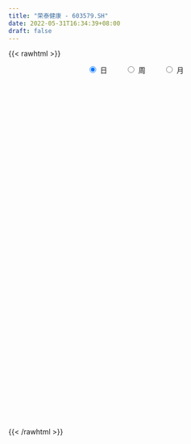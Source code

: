 ```yaml
---
title: "荣泰健康 - 603579.SH"
date: 2022-05-31T16:34:39+08:00
draft: false
---
```

{{< rawhtml >}}
    <div style="text-align: center">
        <label style="padding: 1rem;"><input style="margin-right: .5rem" type="radio" name="period" value="D" checked onclick="period_change(this)">日</label>
        <label style="padding: 1rem;"><input style="margin-right: .5rem" type="radio" name="period" value="W" onclick="period_change(this)">周</label>
        <label style="padding: 1rem;"><input style="margin-right: .5rem" type="radio" name="period" value="M" onclick="period_change(this)">月</label>
    </div>
    <div id="chart" style="height: 700px;"></div> 
    <script type="text/javascript">
        const D_v = [8540.0,9419.94,8963.09,9307.93,8146.95,11031.77,5349.28,7489.44,8134.95,9391.0,6813.13,6553.0,5507.0,7528.0,10161.29,8151.06,5888.0,6631.0,7181.0,5958.09,6656.66,6936.0,20830.27,24527.07,20658.95,16962.8,9664.0,15911.37,11984.97,14421.85,13125.0,11265.28,14779.7,12345.9,12787.0,10760.3,8495.0,12799.1,12061.0,17847.44,15361.0,9130.0,8898.0,7990.01,7305.0,10276.0,13766.1,10418.7,12968.08,9892.0,7517.71,17441.1,12282.0,9499.0,13847.0,7078.0,8435.0,11055.0,8332.0,22013.04,21466.18,14283.42,13563.25,10233.8,19021.88,13680.0,17998.13,7192.6,8689.0,8754.2,21877.05,26152.0,12876.0,18453.13,16309.93,20900.0,18455.52,15239.3,10821.62,10740.87,10794.0,8459.67,10346.0,9005.0,10686.0,8055.0,9530.19,9246.24,8789.0,11895.85,15983.69,15488.01,7771.45,10357.89,9011.33,8928.0,15111.18,7826.0,9878.0,6300.46,5138.97,6332.0,6960.33,9824.72,11592.0,9709.0,20842.0,23831.44,14810.88,6374.99,7245.79,4040.47,6488.08,4814.0,3226.0,3973.0,4328.0,5167.54,7966.0,10942.05,8198.0,6231.72,10518.38,5515.0,5964.0,5996.0,7677.0,7507.0,5185.0,6922.82,8696.74,5351.94,5676.0,4506.74,8020.0,4263.0,4650.0,6353.0,3767.0,4676.0,5295.0,3534.0,3343.94,4352.0,9939.18,5077.0,6452.94,5266.0,4388.0,23521.72,22264.0,11790.0,19305.0,21324.0,17803.0,14722.0,9406.0,22271.1,13425.0,12931.05,10466.0,9089.0,17969.25,9733.0,11736.88,7565.68,5007.56,5260.45,10549.61,8491.85,5058.25,6197.0,5272.47,3738.0,4354.97,3332.0,4445.47,5351.47,4173.0,3068.0,3257.24,4073.0,3329.44,5090.3,8849.59,8458.74,8240.44,7308.0,7954.0,4769.73,6485.47,9478.0,5370.0,6524.0,7488.1,9472.0,3882.0,4521.0,5644.0,11041.0,6062.0,5639.0,4456.0,5416.0,3191.0,2543.0,2403.0,4022.0,4045.0,2180.0,2541.0,2800.0,2644.0,4263.0,4940.0,5361.0,7016.0,3175.0,4322.0,5084.0,5360.0,4387.0,2544.0,5159.0,5088.0,5876.96,11572.88,8385.0,6880.0,5910.0,7857.0,6366.44,7000.26,5756.0,9442.0,8340.44,6494.0,5683.0,6245.0,5234.96,6577.0,5384.0,6520.0,6034.0,6247.0,5324.0,8620.0,5030.0,5588.0,9167.0]
const D_histogram = [0.0,-0.0182709972,-0.0362858582,0.000442677,0.0349039414,0.0899960606,0.0931888528,0.060319792,0.0328922332,-0.008026483,-0.0193340569,-0.0549113234,-0.0520497911,-0.0730093318,-0.1133013312,-0.0745123252,-0.0699176402,-0.1133019827,-0.1243715464,-0.1496078662,-0.1089757295,-0.0931981522,0.0897217843,0.2787756659,0.4346694791,0.5229830165,0.5337608953,0.5701024021,0.6569146567,0.6486975305,0.5830609551,0.4809941386,0.3156754163,0.1811997279,0.0248290547,-0.1409534119,-0.2525690252,-0.3403997659,-0.3747573516,-0.4693084429,-0.5476982362,-0.579330148,-0.5665511619,-0.5546710216,-0.5261202369,-0.4995435162,-0.5523162854,-0.6227187293,-0.6231181773,-0.5699036553,-0.4909573694,-0.4365548378,-0.3260024161,-0.2293428345,-0.2180493122,-0.2093024977,-0.1255521934,-0.0729238153,-0.0206967103,-0.0352294385,-0.0773621028,-0.0622949244,-0.0962631727,-0.1117407302,-0.1388133544,-0.1363182513,-0.071076582,-0.0061407272,0.0711678161,0.099685989,0.0684595334,0.0108398608,-0.0048053891,0.0264726941,0.0631252456,0.1629842811,0.2247397064,0.3003444598,0.3429675868,0.3382898665,0.3238607267,0.3129104909,0.2586910665,0.184071252,0.115473266,0.0967403129,0.0698181898,0.077944201,0.0595708264,0.0573243706,0.1092072524,0.067604218,0.0613302744,0.1035542691,0.1577719433,0.1735474145,0.2425012581,0.255103222,0.2305046951,0.2088808154,0.1923315714,0.1379107053,0.0859036813,0.1017577727,0.0697381431,0.0060408839,-0.1392799696,-0.1242471568,-0.1547169064,-0.1632554503,-0.188498898,-0.1554511783,-0.082778559,-0.0444121377,-0.0313727135,-0.0073782083,0.0171363011,0.0412907675,0.0951298941,0.1607065746,0.203032787,0.2178936673,0.2480875158,0.239156624,0.1928626561,0.1436445916,0.1280316424,0.1225211956,0.1144179448,0.0563521542,0.0726327172,0.0764190615,0.0426454853,0.0061486468,-0.0831245303,-0.1246645688,-0.133186491,-0.1119667091,-0.0870024705,-0.0767560653,-0.0346152225,-0.0282205991,-0.0068494882,0.0062113048,0.0171935862,0.0147710202,0.0448831893,0.0298890087,-0.0069154718,0.1072899306,0.2090821217,0.213041981,0.2832627862,0.3300611841,0.292602975,0.2578760909,0.2305610739,0.2630430888,0.2534830624,0.196435483,0.1319499134,0.0460985794,-0.002800283,-0.0610680257,-0.1443505055,-0.1613975557,-0.2154401091,-0.2555233341,-0.3326749285,-0.414855902,-0.4368615157,-0.4515481219,-0.4292157716,-0.3723859063,-0.2967022162,-0.2322760094,-0.1681810498,-0.1410937163,-0.1000098293,-0.0705860388,-0.0358122488,-0.0147426982,0.0113444643,0.0653484223,0.043887262,0.0712393481,0.0229294524,-0.0096969035,-0.0703276433,-0.1081580889,-0.1371262228,-0.1542412991,-0.1741655403,-0.2167452739,-0.2950496372,-0.3654411187,-0.3701904631,-0.3250457606,-0.3344934672,-0.4081716507,-0.3737258715,-0.2705494649,-0.1916273839,-0.0965081977,-0.0234449182,0.0511627832,0.090801997,0.1151732041,0.1348164048,0.1246321141,0.1438655932,0.1470162258,0.1568169698,0.178849159,0.1597601127,0.1097900366,0.0511299059,0.0582664431,0.0174295944,0.019462573,0.0073712929,0.0457564959,0.0887739877,0.1130922274,0.0718270913,0.0814379501,0.0373699732,-0.0355652089,-0.0671679854,-0.1272141958,-0.0963513857,-0.0705336187,-0.0643868758,-0.0101182409,0.0108636931,0.0366609183,0.0857383898,0.1211122657,0.1323648877,0.1212254412,0.1320966227,0.1399382631,0.1617436191,0.200362092,0.1596073914,0.1570296207,0.1851775819,0.1981392082,0.1998130882,0.2513047629]
const D_fast = [0.0,-0.0228387464,-0.049925072,-0.0130858676,0.0301013822,0.1076925166,0.134182522,0.1163934091,0.0971889086,0.0542635717,0.0381224835,-0.0111826138,-0.0213335293,-0.0605454029,-0.1291627352,-0.1090018105,-0.1218865354,-0.1935963737,-0.2357588239,-0.2983971103,-0.285008906,-0.2925308667,-0.0871804842,0.1715673139,0.4361284969,0.6551877884,0.799405891,0.9782729983,1.2293139172,1.3832711736,1.4633998369,1.4815815551,1.3951816869,1.3060059305,1.155842521,0.9548217013,0.7800638318,0.6071331496,0.4790862259,0.2672080239,0.0518936716,-0.1245707772,-0.2534295816,-0.3802171967,-0.4831964712,-0.5815056296,-0.7723574702,-0.9984395963,-1.1546185886,-1.2438799805,-1.287673037,-1.3424092147,-1.3133573971,-1.2740335241,-1.3172523299,-1.3608311398,-1.3084688838,-1.2740714595,-1.2270185321,-1.25035862,-1.3118318099,-1.3123383627,-1.3703724041,-1.4137851442,-1.475561107,-1.5071455667,-1.4596730429,-1.39627237,-1.3011718727,-1.2477322025,-1.2618437748,-1.3167534821,-1.3336000793,-1.2957038226,-1.2432699597,-1.1026648538,-0.984724502,-0.8340336336,-0.7056686099,-0.6257738636,-0.5592378218,-0.4919604349,-0.4815070926,-0.510109094,-0.5498387636,-0.5443866385,-0.5538542141,-0.5262421526,-0.5297228207,-0.5176381838,-0.4384534889,-0.4631554689,-0.4540968438,-0.3859842818,-0.2923236218,-0.233161297,-0.1035821389,-0.0272043695,0.0058232774,0.0364196015,0.0679532503,0.0480100607,0.017478957,0.0587724916,0.0441873977,-0.0179996405,-0.1981404865,-0.2141694628,-0.283318439,-0.3326708456,-0.4050390177,-0.4108540925,-0.358876113,-0.3316127261,-0.3264164803,-0.3042665272,-0.2754679425,-0.2409907843,-0.1633691841,-0.0576158599,0.0354685491,0.1048028463,0.1970185737,0.247876838,0.249798534,0.2364916174,0.2528865789,0.278006431,0.2985076663,0.2545299143,0.2889686566,0.3118597663,0.2887475615,0.2537878846,0.143733575,0.0710273943,0.0292088493,0.022436954,0.0256505749,0.0167079638,0.050195001,0.0495344746,0.0691932134,0.0838068326,0.0990875105,0.1003576997,0.1416906661,0.1341687376,0.0956353892,0.2366632742,0.3907259958,0.4479463504,0.5889828521,0.718296546,0.7539890806,0.7837312193,0.8140564708,0.9122992579,0.966109997,0.9581712884,0.9266731971,0.852346508,0.8027475748,0.7292128257,0.6098427195,0.5524462805,0.4445436997,0.3405796412,0.1802593146,-0.0056356343,-0.1368566269,-0.2644302636,-0.3494018563,-0.3856684675,-0.3841603315,-0.377803127,-0.3557534298,-0.3639395254,-0.3478580957,-0.336080815,-0.3102600871,-0.2928762111,-0.2639529325,-0.1936118689,-0.2041012137,-0.1589392906,-0.2015168233,-0.236567405,-0.3147800556,-0.3796500234,-0.442899713,-0.4985751141,-0.5620407404,-0.6588067925,-0.810873565,-0.9726253262,-1.0699222864,-1.106039024,-1.1991100974,-1.3748311937,-1.4338168822,-1.3982778419,-1.3672626069,-1.2962704701,-1.2290684202,-1.141670023,-1.0793303099,-1.0261658017,-0.9728184999,-0.951844762,-0.8966448846,-0.8567401956,-0.8077352092,-0.7409907302,-0.7201397484,-0.7426623153,-0.7885399696,-0.7668368215,-0.8033162717,-0.7964176498,-0.8066661067,-0.7568417797,-0.691630791,-0.6390394945,-0.6623478577,-0.6323775114,-0.667102995,-0.7489294793,-0.7973242521,-0.8891740115,-0.8823990479,-0.8742146855,-0.8841646616,-0.8324255869,-0.8087277297,-0.7737652748,-0.7032532059,-0.6376012635,-0.5932574196,-0.5740905058,-0.5301951687,-0.4873689625,-0.4251277017,-0.3364187058,-0.3372715586,-0.300591924,-0.2261495674,-0.163653139,-0.112025987,0.0022918784]
const D_slow = [0.0,-0.0045677493,-0.0136392138,-0.0135285446,-0.0048025592,0.0176964559,0.0409936691,0.0560736171,0.0642966754,0.0622900547,0.0574565405,0.0437287096,0.0307162618,0.0124639289,-0.0158614039,-0.0344894852,-0.0519688953,-0.080294391,-0.1113872776,-0.1487892441,-0.1760331765,-0.1993327145,-0.1769022685,-0.107208352,0.0014590178,0.1322047719,0.2656449957,0.4081705963,0.5723992604,0.7345736431,0.8803388818,1.0005874165,1.0795062706,1.1248062025,1.1310134662,1.0957751133,1.032632857,0.9475329155,0.8538435776,0.7365164668,0.5995919078,0.4547593708,0.3131215803,0.1744538249,0.0429237657,-0.0819621134,-0.2200411847,-0.375720867,-0.5315004114,-0.6739763252,-0.7967156675,-0.905854377,-0.987354981,-1.0446906896,-1.0992030177,-1.1515286421,-1.1829166905,-1.2011476443,-1.2063218218,-1.2151291815,-1.2344697072,-1.2500434383,-1.2741092314,-1.302044414,-1.3367477526,-1.3708273154,-1.3885964609,-1.3901316427,-1.3723396887,-1.3474181915,-1.3303033081,-1.3275933429,-1.3287946902,-1.3221765167,-1.3063952053,-1.265649135,-1.2094642084,-1.1343780934,-1.0486361967,-0.9640637301,-0.8830985484,-0.8048709257,-0.7401981591,-0.6941803461,-0.6653120296,-0.6411269514,-0.6236724039,-0.6041863537,-0.5892936471,-0.5749625544,-0.5476607413,-0.5307596868,-0.5154271182,-0.4895385509,-0.4500955651,-0.4067087115,-0.346083397,-0.2823075915,-0.2246814177,-0.1724612139,-0.124378321,-0.0899006447,-0.0684247244,-0.0429852812,-0.0255507454,-0.0240405244,-0.0588605168,-0.089922306,-0.1286015326,-0.1694153952,-0.2165401197,-0.2554029143,-0.276097554,-0.2872005884,-0.2950437668,-0.2968883189,-0.2926042436,-0.2822815517,-0.2584990782,-0.2183224346,-0.1675642378,-0.113090821,-0.051068942,0.008720214,0.056935878,0.0928470259,0.1248549365,0.1554852354,0.1840897216,0.1981777601,0.2163359394,0.2354407048,0.2461020761,0.2476392378,0.2268581053,0.1956919631,0.1623953403,0.134403663,0.1126530454,0.0934640291,0.0848102235,0.0777550737,0.0760427016,0.0775955278,0.0818939244,0.0855866794,0.0968074768,0.1042797289,0.102550861,0.1293733436,0.1816438741,0.2349043693,0.3057200659,0.3882353619,0.4613861056,0.5258551284,0.5834953969,0.6492561691,0.7126269347,0.7617358054,0.7947232837,0.8062479286,0.8055478578,0.7902808514,0.754193225,0.7138438361,0.6599838088,0.5961029753,0.5129342432,0.4092202677,0.3000048888,0.1871178583,0.0798139154,-0.0132825612,-0.0874581153,-0.1455271176,-0.1875723801,-0.2228458091,-0.2478482664,-0.2654947761,-0.2744478383,-0.2781335129,-0.2752973968,-0.2589602912,-0.2479884757,-0.2301786387,-0.2244462756,-0.2268705015,-0.2444524123,-0.2714919345,-0.3057734902,-0.344333815,-0.3878752001,-0.4420615186,-0.5158239279,-0.6071842075,-0.6997318233,-0.7809932634,-0.8646166302,-0.9666595429,-1.0600910108,-1.127728377,-1.175635223,-1.1997622724,-1.205623502,-1.1928328062,-1.1701323069,-1.1413390059,-1.1076349047,-1.0764768761,-1.0405104778,-1.0037564214,-0.964552179,-0.9198398892,-0.879899861,-0.8524523519,-0.8396698754,-0.8251032646,-0.8207458661,-0.8158802228,-0.8140373996,-0.8025982756,-0.7804047787,-0.7521317218,-0.734174949,-0.7138154615,-0.7044729682,-0.7133642704,-0.7301562668,-0.7619598157,-0.7860476621,-0.8036810668,-0.8197777858,-0.822307346,-0.8195914227,-0.8104261931,-0.7889915957,-0.7587135293,-0.7256223073,-0.695315947,-0.6622917914,-0.6273072256,-0.5868713208,-0.5367807978,-0.49687895,-0.4576215448,-0.4113271493,-0.3617923472,-0.3118390752,-0.2490128845]
const D_data = [['2021-05-20', 34.6516, 35.0367, 34.0593, 35.3427],['2021-05-21', 34.8195, 34.7504, 34.6615, 35.8955],['2021-05-24', 34.7504, 34.6319, 34.2271, 35.1453],['2021-05-25', 34.8195, 35.3526, 34.8195, 35.8264],['2021-05-26', 35.55, 35.5303, 35.1453, 36.3102],['2021-05-27', 35.3723, 36.0831, 34.7504, 36.1917],['2021-05-28', 36.0338, 35.6685, 35.5303, 36.1621],['2021-05-31', 35.9745, 35.2045, 34.5529, 35.9745],['2021-06-01', 35.1453, 35.1551, 34.7602, 35.6685],['2021-06-02', 34.7504, 34.8195, 34.7504, 35.5796],['2021-06-03', 34.8787, 35.0465, 34.6615, 35.3921],['2021-06-04', 35.0169, 34.5924, 34.4542, 35.0169],['2021-06-07', 34.4838, 34.9478, 34.4838, 35.2045],['2021-06-08', 35.1058, 34.5529, 34.3555, 35.1058],['2021-06-09', 34.4147, 34.0692, 33.5657, 34.5134],['2021-06-10', 33.8915, 34.9774, 33.8915, 35.0169],['2021-06-11', 35.2933, 34.6023, 34.4838, 35.471],['2021-06-15', 35.0465, 33.8125, 33.8125, 35.086],['2021-06-16', 33.7631, 33.9606, 33.3781, 34.2568],['2021-06-17', 33.6545, 33.5558, 33.5459, 34.0988],['2021-06-18', 33.6151, 34.2962, 33.3781, 34.8984],['2021-06-21', 33.8125, 34.0297, 33.7631, 34.7207],['2021-06-22', 34.0593, 36.636, 33.7335, 37.3172],['2021-06-23', 36.2312, 37.8503, 35.9647, 38.3044],['2021-06-24', 38.29, 38.65, 37.5, 39.15],['2021-06-25', 38.63, 38.86, 37.75, 39.17],['2021-06-28', 39.0, 38.61, 38.15, 39.2],['2021-06-29', 38.62, 39.55, 38.26, 39.9],['2021-06-30', 39.56, 41.08, 39.56, 41.2],['2021-07-01', 41.08, 40.72, 40.55, 42.35],['2021-07-02', 40.78, 40.41, 40.01, 41.8],['2021-07-05', 40.63, 40.06, 39.38, 41.56],['2021-07-06', 40.75, 39.01, 38.55, 41.2],['2021-07-07', 39.39, 38.94, 38.41, 39.82],['2021-07-08', 39.3, 38.12, 37.8, 39.3],['2021-07-09', 37.96, 37.24, 36.72, 38.19],['2021-07-12', 37.35, 37.16, 36.73, 37.54],['2021-07-13', 37.08, 36.82, 36.65, 37.5],['2021-07-14', 36.82, 37.0, 36.57, 37.6],['2021-07-15', 37.0, 35.67, 35.0, 37.9],['2021-07-16', 35.35, 35.09, 34.96, 36.05],['2021-07-19', 35.07, 35.0, 34.56, 35.41],['2021-07-20', 34.5, 35.1, 34.27, 35.29],['2021-07-21', 35.08, 34.74, 34.53, 35.59],['2021-07-22', 34.56, 34.64, 34.3, 34.95],['2021-07-23', 34.7, 34.35, 33.84, 34.77],['2021-07-26', 34.18, 32.84, 32.4, 34.35],['2021-07-27', 33.28, 31.77, 31.74, 33.49],['2021-07-28', 31.7, 31.89, 30.62, 32.22],['2021-07-29', 32.22, 32.14, 31.84, 32.67],['2021-07-30', 31.85, 32.29, 31.85, 32.75],['2021-08-02', 32.29, 31.85, 30.89, 32.29],['2021-08-03', 31.85, 32.56, 31.6, 33.27],['2021-08-04', 32.56, 32.58, 32.25, 33.4],['2021-08-05', 32.61, 31.47, 31.2, 32.61],['2021-08-06', 31.12, 31.16, 30.81, 31.55],['2021-08-09', 30.96, 32.05, 30.9, 32.27],['2021-08-10', 31.96, 31.78, 31.31, 32.47],['2021-08-11', 31.8, 31.85, 31.43, 32.3],['2021-08-12', 31.95, 30.92, 30.66, 32.48],['2021-08-13', 30.86, 30.2, 29.85, 30.96],['2021-08-16', 30.34, 30.61, 30.2, 31.18],['2021-08-17', 30.9, 29.7, 29.66, 30.9],['2021-08-18', 29.56, 29.53, 29.45, 30.15],['2021-08-19', 29.35, 28.98, 28.84, 29.79],['2021-08-20', 28.97, 28.98, 28.4, 29.23],['2021-08-23', 29.04, 29.67, 29.01, 29.89],['2021-08-24', 29.63, 29.79, 29.53, 30.1],['2021-08-25', 29.89, 30.16, 29.3, 30.18],['2021-08-26', 30.12, 29.71, 29.61, 30.38],['2021-08-27', 29.71, 28.83, 28.48, 29.9],['2021-08-30', 28.81, 28.1, 27.71, 28.96],['2021-08-31', 28.25, 28.24, 27.91, 28.88],['2021-09-01', 28.32, 28.69, 27.7, 28.84],['2021-09-02', 28.69, 28.79, 28.41, 29.29],['2021-09-03', 28.83, 29.86, 28.6, 30.1],['2021-09-06', 29.99, 29.8, 29.41, 30.1],['2021-09-07', 29.83, 30.39, 29.6, 30.52],['2021-09-08', 30.46, 30.4, 30.23, 30.91],['2021-09-09', 30.21, 30.04, 29.89, 30.35],['2021-09-10', 30.0, 30.0, 29.88, 30.5],['2021-09-13', 29.97, 30.11, 29.6, 30.3],['2021-09-14', 30.11, 29.51, 29.43, 30.25],['2021-09-15', 29.35, 28.98, 28.7, 29.51],['2021-09-16', 28.9, 28.69, 28.64, 29.38],['2021-09-17', 28.69, 29.07, 28.51, 29.21],['2021-09-22', 28.9, 28.82, 28.22, 28.92],['2021-09-23', 28.8, 29.18, 28.6, 29.6],['2021-09-24', 29.33, 28.79, 28.7, 29.33],['2021-09-27', 28.8, 28.9, 28.51, 29.25],['2021-09-28', 29.0, 29.7, 28.5, 29.8],['2021-09-29', 29.59, 28.55, 28.54, 29.82],['2021-09-30', 28.5, 28.84, 28.3, 29.05],['2021-10-08', 28.9, 29.54, 28.8, 29.85],['2021-10-11', 29.59, 29.99, 29.59, 30.24],['2021-10-12', 30.2, 29.77, 29.29, 30.2],['2021-10-13', 29.85, 30.78, 29.79, 31.18],['2021-10-14', 30.83, 30.45, 30.36, 31.14],['2021-10-15', 30.22, 30.11, 29.78, 30.52],['2021-10-18', 30.11, 30.17, 29.81, 30.65],['2021-10-19', 29.89, 30.27, 29.85, 30.38],['2021-10-20', 30.3, 29.72, 29.62, 30.39],['2021-10-21', 29.84, 29.54, 28.87, 29.84],['2021-10-22', 29.54, 30.36, 29.5, 30.66],['2021-10-25', 30.36, 29.78, 29.35, 30.88],['2021-10-26', 29.89, 29.15, 29.02, 29.9],['2021-10-27', 28.86, 27.5, 27.25, 28.99],['2021-10-28', 27.28, 29.04, 27.2, 29.05],['2021-10-29', 28.64, 28.3, 27.5, 28.79],['2021-11-01', 28.15, 28.32, 28.04, 28.59],['2021-11-02', 28.32, 27.85, 27.7, 28.58],['2021-11-03', 27.85, 28.43, 27.84, 28.5],['2021-11-04', 28.53, 29.08, 28.21, 29.17],['2021-11-05', 29.08, 28.86, 28.6, 29.27],['2021-11-08', 28.55, 28.61, 28.35, 28.85],['2021-11-09', 28.6, 28.79, 28.49, 28.96],['2021-11-10', 28.71, 28.89, 28.44, 28.94],['2021-11-11', 28.98, 29.0, 28.68, 29.28],['2021-11-12', 29.29, 29.6, 29.04, 29.95],['2021-11-15', 29.89, 30.14, 29.38, 30.39],['2021-11-16', 29.94, 30.26, 29.94, 30.79],['2021-11-17', 30.26, 30.22, 30.03, 30.48],['2021-11-18', 30.3, 30.71, 29.71, 31.18],['2021-11-19', 30.72, 30.47, 30.38, 30.97],['2021-11-22', 30.3, 30.03, 29.94, 30.75],['2021-11-23', 30.12, 29.88, 29.6, 30.12],['2021-11-24', 29.88, 30.25, 29.5, 30.4],['2021-11-25', 30.38, 30.44, 30.15, 31.14],['2021-11-26', 30.52, 30.49, 30.12, 30.66],['2021-11-29', 30.48, 29.78, 29.7, 30.48],['2021-11-30', 29.98, 30.68, 29.75, 30.76],['2021-12-01', 30.7, 30.67, 30.3, 30.95],['2021-12-02', 30.87, 30.2, 30.06, 30.92],['2021-12-03', 30.2, 30.03, 29.93, 30.36],['2021-12-06', 30.06, 29.03, 29.0, 30.17],['2021-12-07', 29.07, 29.22, 29.0, 29.47],['2021-12-08', 29.35, 29.42, 29.1, 29.48],['2021-12-09', 29.48, 29.75, 29.3, 29.89],['2021-12-10', 29.72, 29.86, 29.6, 29.98],['2021-12-13', 29.97, 29.72, 29.6, 30.06],['2021-12-14', 29.62, 30.23, 29.56, 30.47],['2021-12-15', 30.1, 29.9, 29.88, 30.45],['2021-12-16', 29.94, 30.16, 29.62, 30.22],['2021-12-17', 30.01, 30.16, 29.71, 30.36],['2021-12-20', 30.13, 30.22, 29.86, 30.68],['2021-12-21', 30.17, 30.1, 29.75, 30.43],['2021-12-22', 30.2, 30.62, 29.92, 30.8],['2021-12-23', 30.41, 30.14, 29.94, 30.59],['2021-12-24', 30.29, 29.75, 29.68, 30.4],['2021-12-27', 29.98, 31.91, 29.61, 31.97],['2021-12-28', 31.72, 32.49, 31.51, 33.12],['2021-12-29', 32.84, 31.75, 31.73, 32.98],['2021-12-30', 31.7, 33.02, 31.55, 33.14],['2021-12-31', 33.13, 33.34, 32.63, 33.97],['2022-01-04', 33.0, 32.62, 32.14, 33.34],['2022-01-05', 32.63, 32.75, 32.31, 33.5],['2022-01-06', 32.83, 32.95, 32.62, 33.28],['2022-01-07', 32.84, 34.0, 32.72, 34.28],['2022-01-10', 34.0, 33.84, 33.39, 34.87],['2022-01-11', 33.56, 33.35, 33.0, 34.13],['2022-01-12', 33.66, 33.17, 32.45, 33.87],['2022-01-13', 33.17, 32.68, 32.48, 33.38],['2022-01-14', 33.2, 32.91, 32.32, 33.78],['2022-01-17', 32.4, 32.59, 32.0, 33.12],['2022-01-18', 32.72, 31.92, 31.62, 32.8],['2022-01-19', 32.35, 32.46, 31.75, 32.52],['2022-01-20', 32.1, 31.75, 31.67, 32.55],['2022-01-21', 31.69, 31.57, 31.05, 32.17],['2022-01-24', 31.7, 30.63, 30.47, 31.7],['2022-01-25', 30.6, 29.9, 29.9, 30.88],['2022-01-26', 29.9, 30.08, 29.62, 30.25],['2022-01-27', 30.08, 29.75, 29.35, 30.28],['2022-01-28', 29.82, 29.9, 29.32, 30.28],['2022-02-07', 30.12, 30.23, 29.78, 30.45],['2022-02-08', 30.36, 30.55, 30.02, 30.79],['2022-02-09', 30.56, 30.56, 30.25, 30.82],['2022-02-10', 30.56, 30.72, 30.29, 30.8],['2022-02-11', 30.7, 30.35, 30.3, 30.82],['2022-02-14', 30.35, 30.58, 30.09, 30.93],['2022-02-15', 30.78, 30.52, 30.3, 30.83],['2022-02-16', 30.53, 30.68, 30.42, 30.98],['2022-02-17', 30.8, 30.6, 30.42, 30.8],['2022-02-18', 30.45, 30.75, 30.42, 30.75],['2022-02-21', 30.75, 31.31, 30.5, 31.33],['2022-02-22', 31.58, 30.46, 30.2, 31.61],['2022-02-23', 30.55, 31.1, 30.17, 31.46],['2022-02-24', 31.0, 30.1, 29.72, 31.09],['2022-02-25', 30.18, 30.05, 30.01, 30.53],['2022-02-28', 30.05, 29.38, 28.82, 30.1],['2022-03-01', 29.38, 29.29, 29.02, 29.51],['2022-03-02', 29.2, 29.08, 28.79, 29.28],['2022-03-03', 29.16, 28.94, 28.6, 29.19],['2022-03-04', 28.79, 28.62, 28.48, 29.08],['2022-03-07', 28.48, 27.95, 27.69, 28.48],['2022-03-08', 27.97, 26.9, 26.81, 28.08],['2022-03-09', 27.05, 26.25, 25.29, 27.38],['2022-03-10', 26.75, 26.48, 26.34, 27.15],['2022-03-11', 25.48, 26.83, 25.31, 26.96],['2022-03-14', 26.45, 25.86, 25.81, 26.78],['2022-03-15', 25.87, 24.4, 24.38, 26.28],['2022-03-16', 25.26, 25.19, 24.31, 25.34],['2022-03-17', 25.5, 26.01, 25.5, 26.38],['2022-03-18', 26.0, 25.85, 25.76, 26.37],['2022-03-21', 25.88, 26.24, 25.72, 26.34],['2022-03-22', 26.09, 26.2, 25.9, 26.64],['2022-03-23', 26.45, 26.46, 26.1, 26.57],['2022-03-24', 26.48, 26.22, 26.07, 26.51],['2022-03-25', 26.27, 26.12, 26.03, 26.98],['2022-03-28', 26.06, 26.12, 25.41, 26.32],['2022-03-29', 26.12, 25.72, 25.62, 26.26],['2022-03-30', 25.74, 26.07, 25.74, 26.15],['2022-03-31', 26.13, 25.9, 25.85, 26.25],['2022-04-01', 25.75, 26.0, 25.56, 26.08],['2022-04-06', 25.9, 26.24, 25.84, 26.48],['2022-04-07', 26.06, 25.74, 25.6, 26.71],['2022-04-08', 25.74, 25.15, 25.06, 25.98],['2022-04-11', 24.89, 24.69, 24.38, 25.41],['2022-04-12', 24.88, 25.3, 24.42, 25.38],['2022-04-13', 25.24, 24.52, 24.5, 25.48],['2022-04-14', 24.68, 24.85, 24.5, 25.07],['2022-04-15', 24.6, 24.54, 24.21, 24.74],['2022-04-18', 24.51, 25.15, 24.02, 25.17],['2022-04-19', 25.02, 25.37, 24.96, 25.47],['2022-04-20', 25.36, 25.29, 25.03, 25.7],['2022-04-21', 24.85, 24.39, 24.21, 25.38],['2022-04-22', 24.6, 24.9, 24.11, 25.2],['2022-04-25', 24.75, 24.08, 24.01, 25.37],['2022-04-26', 24.56, 23.3, 23.3, 24.57],['2022-04-27', 22.71, 23.39, 22.3, 23.65],['2022-04-28', 23.38, 22.6, 22.52, 23.38],['2022-04-29', 22.96, 23.46, 22.82, 23.72],['2022-05-05', 23.09, 23.37, 23.01, 23.8],['2022-05-06', 22.91, 23.04, 22.66, 23.5],['2022-05-09', 23.15, 23.66, 22.66, 24.08],['2022-05-10', 23.18, 23.33, 23.06, 23.59],['2022-05-11', 23.32, 23.42, 23.31, 23.9],['2022-05-12', 23.25, 23.85, 23.19, 23.85],['2022-05-13', 24.3, 23.88, 23.69, 24.3],['2022-05-16', 24.03, 23.7, 23.6, 24.08],['2022-05-17', 23.81, 23.42, 23.33, 23.81],['2022-05-18', 23.46, 23.7, 23.33, 23.98],['2022-05-19', 23.44, 23.73, 23.2, 23.74],['2022-05-20', 23.89, 24.02, 23.7, 24.08],['2022-05-23', 24.1, 24.46, 23.94, 24.57],['2022-05-24', 24.35, 23.53, 23.52, 24.66],['2022-05-25', 23.51, 23.95, 23.5, 24.01],['2022-05-26', 24.11, 24.48, 23.8, 24.87],['2022-05-27', 24.54, 24.5, 24.0, 24.79],['2022-05-30', 24.62, 24.51, 24.2, 24.62],['2022-05-31', 24.75, 25.42, 24.33, 25.65]]
const W_v = [23624.73,16391.76,15681.6,12491.18,30610.8,27536.68,41257.1,28738.84,40398.58,24382.44,43884.3,64784.14,45209.0,42641.6,77487.3,57480.56,64339.22,34443.18,25509.1,25702.68,28941.78,23582.76,21967.86,28276.61,39226.64,53263.18,44240.72,47994.76,24270.43,9141.01,4013.0,13446.41,13643.41,22201.18,43062.28,29794.84,14728.66,20960.73,32263.44,19889.98,17993.08,17307.47,31306.32,17157.64,34800.16,20135.05,22573.49,23996.37,37738.61,33510.14,38285.51,19017.14,14415.51,31167.6,42675.05,40600.89,31304.46,26842.55,21557.47,22743.44,21336.54,26974.67,37653.9,37770.9,61253.13,133640.22,82793.58,103575.25,74663.51,61745.59,59017.9,48768.14,37432.38,28602.52,31552.17,56057.85,37006.26,66362.3,89123.78,86881.0,90644.16,133380.65,150884.13,118298.61,154388.18,179073.28,142251.98,140362.7,100158.29,99436.66,28217.92,81402.54,63828.84,52800.63,61569.18,41396.22,42647.07,64199.53,49192.11,51171.62,106805.62,112804.12,35068.77,42119.84,43225.0,42300.81,60864.32,63895.32,42096.38,41319.55,68955.43,54656.7,7066.8,32748.79,25212.58,53990.82,113218.38,126857.51,69966.48,57561.2,29571.16,37690.3,55689.36,73023.88,52375.29,44828.55,78477.55,67424.23,54339.72,72099.52,76338.54,94096.33,70588.67,51753.03,51038.26,42298.1,59157.32,89584.53,46531.19,94482.31,151387.82,103885.48,85145.01,169441.42,88559.28,66375.32,71689.8,60413.98,64166.02,73213.32,122935.61,306518.47,214120.7,133183.38,90615.28,207547.13,87344.92,128676.22,101865.72,59588.9,56132.05,41305.4,51068.3,18041.55,12777.04,88614.54,77326.63,84810.88,64215.99,67021.99,52378.08,56284.7,75024.56,87523.52,36896.48,43936.27,53327.21,42718.63,50196.72,36377.98,35110.73,41839.87,32191.83,16697.2,34105.59,33493.71,33526.7,37394.77,50542.14,31642.06,30560.35,49614.4,52797.99,77834.73,24848.49,68766.43,55291.65,42799.02,38381.52,37235.35,26426.75,89915.09,65107.19,61938.18,66563.54,43599.01,54562.59,60147.1,71301.22,70782.35,64510.98,94691.06,66051.31,46551.67,27565.43,51139.0,10357.89,50754.51,34556.48,80785.32,28963.33,24660.54,41405.15,32329.0,31154.24,27053.0,21200.94,31123.12,98204.72,64202.1,63880.3,39303.57,35569.18,21221.91,17900.68,37947.07,34057.2,31887.1,32842.0,17575.0,14210.0,14564.0,24957.0,23054.96,40604.88,13366.7,35715.44,29960.96,31255.0,14755.0]
const W_histogram = [0.0,0.0444298575,-0.0210609818,-0.0993491803,-0.3251475693,-0.2788830336,-0.0030916536,0.2396006315,0.4079330892,0.4260731089,0.3250641509,0.3950832794,0.2555452583,0.2468681216,0.3633598721,0.4864867767,0.4220505172,0.2717040888,0.2998451071,0.2319199359,0.2833596807,0.303392196,0.2078665845,0.3502020274,0.6848015676,1.1833679131,1.4004274269,0.770549106,-0.1776873968,-0.4037043508,-0.4554095781,-0.4642595239,-0.1769859127,-0.3179797179,-0.27206595,0.1569644718,0.2847263253,0.1578490786,-0.3134991083,-0.4181523689,-0.3015646448,-0.065880128,0.3783895837,0.6075079236,0.9529534271,0.9450281498,0.5960263793,0.2646724233,-0.0971890709,-0.3016451396,-0.4331662187,-0.4050198945,-0.5295568971,-1.1026910665,-1.7947937691,-2.4987045415,-2.805019797,-2.7889185559,-2.7143687073,-2.6613922165,-2.4128623137,-2.2349123246,-2.4470382642,-2.5127385525,-2.5445122327,-2.452065915,-2.2163838138,-1.6995567872,-1.3446347416,-1.0788633331,-0.7422650398,-0.5053219087,-0.3302526001,-0.1917126198,-0.0129116073,0.1568662078,0.3336777887,0.5576523131,0.6433857961,0.9004233422,1.1295058581,1.3442758109,1.539307098,1.6192788757,1.8736725454,2.1853801602,2.3070968452,2.0205361825,1.7749375448,1.3224711875,0.9715834788,0.6560620658,0.3469157222,0.0281242375,-0.0701305725,-0.1939061191,-0.1687919994,-0.0267123516,0.0703959019,0.1544492967,0.2141640854,0.2226434987,0.2226274174,0.1868111799,0.0275039324,-0.05345315,0.0041838678,0.0119855405,0.0876195916,0.1884139876,0.281287722,0.2425995976,0.207439943,0.2172351859,0.2122258045,0.3050254674,0.4685544057,0.594245921,0.6367200186,0.5861898673,0.4978628731,0.5272191296,0.5934220661,0.6575198116,0.5925456585,0.6195799105,0.6816640627,0.7111563585,0.6031584214,0.3197589574,0.1179873198,0.0520151411,-0.1610900378,-0.1821201531,-0.2886512252,-0.4095683877,-0.3541854061,-0.3462587972,-0.3077593239,-0.103944274,0.1768558052,0.3253318399,0.3349921644,0.0823320331,-0.1220921423,-0.1901490561,-0.1624401464,-0.1557975918,-0.1371505446,-0.0681716366,0.0175469148,0.5974993767,0.7454224813,0.822905182,0.9460646501,1.2952571177,1.3830697359,1.4290849328,1.1950013826,0.9637535356,0.6257632735,0.4318428657,0.0034844783,-0.3162546178,-0.513263779,-0.6174346347,-0.7731111351,-0.8251331208,-0.7804945246,-0.6670124711,-0.5822135494,-0.5330103492,-0.33484917,-0.4555361133,-0.5015780374,-0.6276948959,-0.6649097016,-0.6561654992,-0.7398079041,-0.7543128361,-0.8080666997,-0.7645666615,-0.5396938854,-0.3402143332,-0.2652497713,-0.1235970213,-0.0153317688,0.1299925588,0.2396081537,0.3199116841,0.3712371845,0.4550443215,0.3723334907,0.4949304079,0.5918620744,0.7047079645,0.6713244484,0.671876909,0.5648742928,0.4640860123,0.3512521175,0.5467682706,0.7317231096,0.5974755649,0.3339278778,0.0923747883,-0.2071797585,-0.4675627187,-0.6778293094,-0.8607090911,-0.9465898606,-0.8897092035,-0.8011001217,-0.7637083433,-0.7171565902,-0.6446094881,-0.5166213669,-0.3677120496,-0.2330793667,-0.2613402376,-0.2224202243,-0.1314386656,-0.0039994708,0.0853741922,0.1153769385,0.1248385059,0.1506390393,0.1396741352,0.3611924752,0.5290054655,0.5414733267,0.4387317415,0.2471052034,0.1445429231,0.0996605527,0.0228570636,-0.116566789,-0.3106397231,-0.4763917005,-0.5348457855,-0.5466532377,-0.5739454793,-0.5928882053,-0.5423501616,-0.5645478745,-0.5647905738,-0.4695620448,-0.3630881742,-0.2326219204,-0.0653469978]
const W_fast = [0.0,0.0555373219,-0.0152187628,-0.1183442565,-0.4254295377,-0.4488857605,-0.1738672939,0.1287251491,0.3990408791,0.5236991761,0.5039562557,0.6727462041,0.5970944975,0.6501343913,0.8574661098,1.1022147086,1.1432910784,1.0608706721,1.1639729673,1.1540277801,1.276307445,1.3721880093,1.328629044,1.5585149937,2.0643149258,2.8587232496,3.4258896201,2.9886485757,1.9959902238,1.669047182,1.5034895602,1.3785747334,1.6216018664,1.4011131317,1.3790104121,1.8472819519,2.0462253868,1.9588104097,1.4090874458,1.1998960929,1.2410926558,1.4603071406,1.9991742482,2.380169569,2.9638534292,3.1921851895,2.9921900137,2.7270041636,2.3408454017,2.0609780481,1.8211654143,1.7480567649,1.491130538,0.6423236019,-0.4984775429,-1.8270644507,-2.8346346554,-3.5157630533,-4.1198053815,-4.7321769449,-5.0868626205,-5.4676407126,-6.2915262182,-6.9854111446,-7.653312883,-8.1738830441,-8.4922968963,-8.4003590665,-8.3815957063,-8.3855401311,-8.2345080978,-8.1238954438,-8.0313892853,-7.9407774599,-7.7652043492,-7.5562099822,-7.2959789541,-6.9325913515,-6.6860114194,-6.2038680377,-5.6924090573,-5.1415701518,-4.5617120901,-4.0769205935,-3.3541087875,-2.4960561327,-1.7975652364,-1.5789918534,-1.3808561049,-1.5027046654,-1.6106965044,-1.762202401,-1.9846198139,-2.2963802393,-2.4121676924,-2.5844197688,-2.601503649,-2.466102089,-2.3513948601,-2.228729141,-2.1154733311,-2.0513330431,-1.99569227,-1.9848057125,-2.137236977,-2.2315573469,-2.1728743621,-2.1620763043,-2.0645373553,-1.9166394624,-1.7534437975,-1.7314820224,-1.7147816913,-1.6506776519,-1.6026305823,-1.4335745524,-1.1529070128,-0.8786540172,-0.676999915,-0.5809825994,-0.5448438753,-0.3836828365,-0.1691243834,0.059353315,0.1425155765,0.3244448062,0.5569449741,0.7642263595,0.8070180277,0.6035583031,0.4312834954,0.378315102,0.1249374137,0.05837726,-0.1203166183,-0.3436258778,-0.3767892477,-0.4554273381,-0.4938676957,-0.3160387144,0.0089753162,0.2387843109,0.3321926764,0.1001155533,-0.1348316576,-0.2504258354,-0.2633269623,-0.2956338057,-0.3112743946,-0.2593383957,-0.1692331157,0.5600941904,0.8943729153,1.1775819116,1.5372575421,2.2102642892,2.6438443413,3.0471307715,3.1117975669,3.1214881038,2.9399386601,2.8539789688,2.426491701,2.0276889504,1.7023638444,1.44383433,1.0948800458,0.8365747799,0.686089745,0.6328186807,0.5720642151,0.488014828,0.6024637146,0.367892743,0.1964563095,-0.0865842729,-0.2900265039,-0.4453236764,-0.7139180573,-0.9170011984,-1.1727717369,-1.3204133641,-1.2304640593,-1.1160380904,-1.1073859714,-0.9966324767,-0.8922001664,-0.7143776991,-0.5448600657,-0.3845786144,-0.2404438178,-0.0428756004,-0.0325030586,0.2138264607,0.4587236457,0.7477465269,0.882194123,1.0507158108,1.0849317678,1.1001649903,1.0751441249,1.4073523457,1.7752379621,1.7903593086,1.6102935909,1.3918341985,1.0404847121,0.6632110722,0.2834871541,-0.1145699003,-0.4370981349,-0.6026447787,-0.7143107273,-0.8678460348,-1.0005834292,-1.0891886991,-1.0903559197,-1.0333746148,-0.9570117735,-1.0506077038,-1.0672927466,-1.0091708543,-0.8827315272,-0.7720143162,-0.7131673353,-0.6724961413,-0.6090358481,-0.5850822184,-0.2732657597,0.0267985971,0.17463479,0.1815761401,0.0517259028,-0.0147006467,-0.0346678789,-0.1057571021,-0.2743226519,-0.5460555168,-0.8309054193,-1.0230709507,-1.1715417123,-1.3423203237,-1.509485101,-1.5945345978,-1.7578692793,-1.899309622,-1.9214716042,-1.9057697772,-1.8334590035,-1.6825208304]
const W_slow = [0.0,0.0111074644,0.0058422189,-0.0189950761,-0.1002819685,-0.1700027269,-0.1707756403,-0.1108754824,-0.0088922101,0.0976260671,0.1788921049,0.2776629247,0.3415492393,0.4032662697,0.4941062377,0.6157279319,0.7212405612,0.7891665834,0.8641278602,0.9221078441,0.9929477643,1.0687958133,1.1207624594,1.2083129663,1.3795133582,1.6753553365,2.0254621932,2.2180994697,2.1736776205,2.0727515328,1.9588991383,1.8428342573,1.7985877791,1.7190928497,1.6510763622,1.6903174801,1.7614990614,1.8009613311,1.722586554,1.6180484618,1.5426573006,1.5261872686,1.6207846645,1.7726616454,2.0109000022,2.2471570396,2.3961636345,2.4623317403,2.4380344726,2.3626231877,2.254331633,2.1530766594,2.0206874351,1.7450146685,1.2963162262,0.6716400908,-0.0296148584,-0.7268444974,-1.4054366742,-2.0707847284,-2.6740003068,-3.232728388,-3.844487954,-4.4726725921,-5.1088006503,-5.7218171291,-6.2759130825,-6.7008022793,-7.0369609647,-7.306676798,-7.492243058,-7.6185735351,-7.7011366852,-7.7490648401,-7.7522927419,-7.71307619,-7.6296567428,-7.4902436645,-7.3293972155,-7.10429138,-6.8219149154,-6.4858459627,-6.1010191882,-5.6961994693,-5.2277813329,-4.6814362929,-4.1046620816,-3.5995280359,-3.1557936497,-2.8251758529,-2.5822799832,-2.4182644667,-2.3315355362,-2.3245044768,-2.3420371199,-2.3905136497,-2.4327116496,-2.4393897374,-2.421790762,-2.3831784378,-2.3296374164,-2.2739765418,-2.2183196874,-2.1716168924,-2.1647409093,-2.1781041969,-2.1770582299,-2.1740618448,-2.1521569469,-2.10505345,-2.0347315195,-1.9740816201,-1.9222216343,-1.8679128378,-1.8148563867,-1.7386000199,-1.6214614184,-1.4728999382,-1.3137199335,-1.1671724667,-1.0427067484,-0.910901966,-0.7625464495,-0.5981664966,-0.450030082,-0.2951351043,-0.1247190887,0.053070001,0.2038596063,0.2837993457,0.3132961756,0.3262999609,0.2860274515,0.2404974132,0.1683346069,0.0659425099,-0.0226038416,-0.1091685409,-0.1861083719,-0.2120944404,-0.1678804891,-0.0865475291,-0.002799488,0.0177835203,-0.0127395153,-0.0602767793,-0.1008868159,-0.1398362139,-0.17412385,-0.1911667592,-0.1867800305,-0.0374051863,0.148950434,0.3546767295,0.5911928921,0.9150071715,1.2607746055,1.6180458387,1.9167961843,2.1577345682,2.3141753866,2.422136103,2.4230072226,2.3439435682,2.2156276234,2.0612689647,1.867991181,1.6617079007,1.4665842696,1.2998311518,1.1542777645,1.0210251772,0.9373128847,0.8234288563,0.698034347,0.541110623,0.3748831976,0.2108418228,0.0258898468,-0.1626883622,-0.3647050372,-0.5558467025,-0.6907701739,-0.7758237572,-0.8421362,-0.8730354554,-0.8768683976,-0.8443702579,-0.7844682194,-0.7044902984,-0.6116810023,-0.4979199219,-0.4048365493,-0.2811039473,-0.1331384287,0.0430385624,0.2108696745,0.3788389018,0.520057475,0.6360789781,0.7238920074,0.8605840751,1.0435148525,1.1928837437,1.2763657131,1.2994594102,1.2476644706,1.1307737909,0.9613164636,0.7461391908,0.5094917257,0.2870644248,0.0867893944,-0.1041376915,-0.283426839,-0.444579211,-0.5737345528,-0.6656625652,-0.7239324068,-0.7892674662,-0.8448725223,-0.8777321887,-0.8787320564,-0.8573885084,-0.8285442737,-0.7973346473,-0.7596748874,-0.7247563536,-0.6344582348,-0.5022068685,-0.3668385368,-0.2571556014,-0.1953793006,-0.1592435698,-0.1343284316,-0.1286141657,-0.1577558629,-0.2354157937,-0.3545137188,-0.4882251652,-0.6248884746,-0.7683748444,-0.9165968958,-1.0521844362,-1.1933214048,-1.3345190482,-1.4519095594,-1.542681603,-1.6008370831,-1.6171738325]
const W_data = [['2017-07-21', 54.1849, 52.8841, 50.4473, 54.2215],['2017-07-28', 52.4443, 53.5803, 51.0153, 54.9131],['2017-08-04', 53.5848, 52.1558, 51.9405, 53.5894],['2017-08-11', 52.4443, 51.5558, 50.8687, 52.852],['2017-08-18', 51.7894, 48.7022, 47.6396, 52.055],['2017-08-25', 48.7297, 51.3634, 48.0976, 52.6596],['2017-09-01', 51.2993, 54.9772, 50.9328, 55.6918],['2017-09-08', 54.9635, 56.0445, 54.7803, 57.8857],['2017-09-15', 56.475, 56.4796, 56.3376, 60.8263],['2017-09-22', 56.4796, 55.4444, 55.4261, 58.8522],['2017-09-29', 54.9635, 54.0474, 51.5741, 58.0323],['2017-10-13', 55.4215, 56.4292, 53.1314, 58.417],['2017-10-20', 55.1559, 53.9192, 52.9757, 57.7117],['2017-10-27', 53.8826, 55.4124, 52.7558, 56.933],['2017-11-03', 55.0551, 57.5834, 54.6154, 59.727],['2017-11-10', 57.5285, 58.7377, 55.9712, 59.6354],['2017-11-17', 58.8934, 57.0063, 53.9467, 62.1546],['2017-11-24', 56.704, 55.733, 54.0474, 58.3529],['2017-12-01', 55.5681, 57.9865, 54.4963, 59.3423],['2017-12-08', 57.9865, 57.0155, 55.165, 58.4354],['2017-12-15', 56.5483, 58.8109, 56.5483, 59.5255],['2017-12-22', 59.4339, 58.9942, 58.1514, 60.7896],['2017-12-29', 59.2323, 57.7025, 55.9254, 59.4339],['2018-01-05', 57.7392, 61.2019, 57.3819, 61.7881],['2018-01-12', 61.1194, 65.5073, 59.6537, 66.8723],['2018-01-19', 65.0585, 70.793, 59.1132, 71.3701],['2018-01-26', 71.0861, 70.509, 69.9411, 76.0328],['2018-02-02', 69.712, 59.9469, 58.014, 72.735],['2018-02-09', 59.4522, 52.2245, 51.3268, 60.9728],['2018-02-14', 52.3253, 58.1605, 52.3253, 58.6003],['2018-02-23', 58.1697, 59.5346, 58.1697, 60.0659],['2018-03-02', 59.4705, 59.8095, 58.5361, 61.5408],['2018-03-09', 59.8095, 64.2798, 59.1499, 65.0401],['2018-03-16', 64.2157, 59.3606, 58.7743, 65.489],['2018-03-23', 59.9102, 61.4492, 58.8842, 66.1394],['2018-03-30', 60.6431, 67.7334, 60.2766, 68.0173],['2018-04-04', 67.7242, 65.8921, 64.5821, 68.2464],['2018-04-13', 65.8554, 63.1347, 62.8508, 66.6799],['2018-04-20', 62.3011, 57.3819, 55.0826, 63.8768],['2018-04-27', 56.988, 60.3599, 54.9635, 61.4033],['2018-05-04', 60.6092, 63.1023, 60.6092, 64.4504],['2018-05-11', 63.7209, 65.623, 62.4928, 66.0939],['2018-05-18', 65.5399, 70.4337, 64.0995, 71.2647],['2018-05-25', 70.9139, 70.2029, 69.3903, 73.4069],['2018-06-01', 70.6369, 74.1179, 69.8705, 77.285],['2018-06-08', 73.6839, 71.671, 70.4337, 74.4965],['2018-06-15', 71.708, 67.3774, 66.7126, 73.7116],['2018-06-22', 67.0727, 66.4448, 62.1604, 68.2361],['2018-06-29', 67.3035, 64.5981, 60.0644, 69.9443],['2018-07-06', 64.4319, 65.2168, 62.7883, 68.2915],['2018-07-13', 66.4818, 65.2537, 58.6794, 67.165],['2018-07-20', 65.1059, 66.9527, 63.7117, 68.8825],['2018-07-27', 67.5713, 64.6997, 62.853, 68.3285],['2018-08-03', 64.635, 56.7957, 56.3248, 66.2324],['2018-08-10', 55.0321, 50.9232, 48.5501, 55.7154],['2018-08-17', 50.8308, 45.4015, 44.7828, 51.588],['2018-08-24', 46.6296, 45.5585, 44.3119, 48.938],['2018-08-31', 46.2141, 46.5109, 45.2563, 48.6425],['2018-09-07', 46.1856, 45.1262, 44.7452, 47.0963],['2018-09-14', 45.1448, 42.7937, 40.4519, 45.34],['2018-09-21', 42.7937, 43.6858, 39.7828, 44.1412],['2018-09-28', 44.0947, 41.6693, 40.5448, 44.2155],['2018-10-12', 41.2604, 34.3, 33.5008, 41.2604],['2018-10-19', 34.3651, 32.7946, 30.4807, 35.7311],['2018-10-26', 33.2685, 30.239, 30.239, 36.0378],['2018-11-02', 28.4269, 29.1797, 26.2989, 29.5514],['2018-11-09', 29.2726, 29.1332, 28.9102, 31.2798],['2018-11-16', 29.6071, 32.1998, 29.1332, 32.5158],['2018-11-23', 32.3299, 30.332, 30.1647, 32.3764],['2018-11-30', 30.1089, 28.9009, 27.6649, 30.6201],['2018-12-07', 29.7372, 29.635, 29.2726, 30.9918],['2018-12-14', 29.2354, 28.3619, 27.8786, 29.7372],['2018-12-21', 28.3619, 27.2746, 26.9679, 28.7894],['2018-12-28', 27.3211, 26.3546, 26.0294, 27.7671],['2019-01-04', 26.429, 26.5312, 25.1372, 26.7914],['2019-01-11', 26.6706, 26.3174, 25.9643, 27.8043],['2019-01-18', 26.3174, 26.4475, 25.8435, 26.9029],['2019-01-25', 26.336, 27.4047, 26.0572, 28.2039],['2019-02-01', 27.5255, 25.9364, 23.9385, 28.4176],['2019-02-15', 25.8063, 28.6035, 25.6298, 28.9938],['2019-02-22', 28.9752, 29.3934, 28.3619, 30.3227],['2019-03-01', 29.5514, 30.4621, 29.5514, 32.8968],['2019-03-08', 30.8524, 31.5865, 30.8524, 34.2536],['2019-03-15', 31.6144, 31.317, 29.7465, 33.5008],['2019-03-22', 31.4564, 35.0342, 30.2019, 35.9913],['2019-03-29', 34.2164, 38.2123, 33.919, 39.439],['2019-04-04', 37.7105, 38.1845, 37.0136, 39.6899],['2019-04-12', 38.0729, 33.8075, 33.6124, 38.0729],['2019-04-19', 34.4301, 33.919, 32.8782, 34.6625],['2019-04-26', 32.9061, 30.2483, 30.0904, 34.012],['2019-04-30', 30.2019, 29.8766, 29.1797, 30.5457],['2019-05-10', 28.9845, 28.8079, 26.9029, 28.9845],['2019-05-17', 28.4269, 27.256, 27.0423, 29.9045],['2019-05-24', 27.256, 25.2488, 24.9049, 27.6928],['2019-05-31', 25.574, 26.5312, 25.1372, 27.1166],['2019-06-06', 26.494, 25.1645, 24.9015, 27.1073],['2019-06-14', 25.296, 26.2729, 25.1175, 26.5829],['2019-06-21', 26.1696, 27.7664, 25.5496, 28.161],['2019-06-28', 27.7758, 27.5222, 27.015, 28.0764],['2019-07-05', 28.5085, 27.5974, 27.2498, 28.5085],['2019-07-12', 27.4283, 27.494, 26.0569, 29.0533],['2019-07-19', 27.1465, 26.8835, 25.3618, 29.5699],['2019-07-26', 26.8835, 26.658, 26.0757, 27.1277],['2019-08-02', 26.5077, 25.9629, 25.4557, 26.6393],['2019-08-09', 25.9629, 23.6616, 23.1262, 26.0569],['2019-08-16', 23.671, 23.671, 22.4311, 23.934],['2019-08-23', 23.934, 25.0142, 23.7743, 25.343],['2019-08-30', 24.4694, 24.2628, 24.2158, 25.5027],['2019-09-06', 24.2534, 25.0706, 24.15, 25.3148],['2019-09-12', 25.3524, 25.6717, 25.0988, 25.8784],['2019-09-20', 25.6905, 25.9911, 24.8921, 26.2729],['2019-09-27', 25.8126, 24.4131, 24.0561, 26.0944],['2019-09-30', 24.4131, 24.1594, 24.15, 24.6761],['2019-10-11', 24.4037, 24.554, 23.6334, 25.0612],['2019-10-18', 24.8451, 24.2909, 24.15, 25.0612],['2019-10-25', 24.2158, 25.7093, 23.671, 26.0569],['2019-11-01', 25.7281, 27.3625, 25.2678, 27.5692],['2019-11-08', 27.4565, 27.8792, 26.9774, 29.833],['2019-11-15', 27.4095, 27.588, 26.6299, 28.2737],['2019-11-22', 27.4471, 26.7144, 26.0757, 27.5974],['2019-11-29', 26.5829, 26.1414, 25.5684, 26.658],['2019-12-06', 26.2541, 27.7289, 25.9723, 27.7946],['2019-12-13', 27.9073, 28.7809, 27.6255, 29.0909],['2019-12-20', 28.8748, 29.5136, 27.8322, 30.1241],['2019-12-27', 29.5136, 28.3206, 28.0858, 29.5887],['2020-01-03', 28.3113, 29.8048, 27.4471, 29.9645],['2020-01-10', 29.7015, 30.9789, 29.2975, 31.3641],['2020-01-17', 31.0071, 31.3734, 31.0071, 32.0779],['2020-01-23', 31.3641, 29.9832, 29.8517, 32.5006],['2020-02-07', 26.9868, 27.1277, 25.4557, 27.5128],['2020-02-14', 27.0526, 27.0526, 26.6017, 29.0533],['2020-02-21', 26.9586, 28.1422, 26.9586, 29.5887],['2020-02-28', 27.851, 25.5402, 25.4557, 28.3019],['2020-03-06', 25.5778, 27.2122, 25.5778, 27.8979],['2020-03-13', 26.8647, 25.6342, 24.7136, 27.4283],['2020-03-20', 25.8784, 24.5727, 23.3704, 25.9911],['2020-03-27', 23.981, 26.3011, 23.5958, 27.6161],['2020-04-03', 25.7281, 25.5872, 25.5496, 27.7101],['2020-04-10', 25.9535, 25.8126, 25.6999, 26.8647],['2020-04-17', 25.6624, 28.3488, 25.5496, 28.6494],['2020-04-24', 28.4615, 30.6314, 28.1797, 31.0917],['2020-04-30', 30.9038, 30.3214, 27.5504, 31.0917],['2020-05-08', 30.2838, 29.2694, 28.7246, 30.359],['2020-05-15', 29.4384, 25.4902, 25.4704, 29.4384],['2020-05-22', 25.5395, 24.8386, 24.7201, 26.1023],['2020-05-29', 24.9373, 25.6778, 24.3647, 26.2207],['2020-06-05', 25.9147, 26.6156, 25.7271, 26.9118],['2020-06-12', 26.7143, 26.2997, 25.7074, 27.435],['2020-06-19', 26.3096, 26.3787, 25.6975, 26.8427],['2020-06-24', 26.3787, 27.1389, 26.3787, 28.0076],['2020-07-03', 27.4449, 27.7213, 26.2109, 27.8694],['2020-07-10', 27.8398, 35.9548, 27.6423, 35.9548],['2020-07-17', 36.5175, 33.0622, 32.6377, 36.5175],['2020-07-24', 33.388, 33.4571, 33.2893, 35.7376],['2020-07-31', 33.6644, 35.3526, 32.6574, 35.3526],['2020-08-07', 35.3526, 40.4763, 35.1453, 44.4153],['2020-08-14', 40.4072, 39.6174, 38.1069, 41.1377],['2020-08-21', 39.6174, 40.7922, 38.4525, 42.6482],['2020-08-28', 41.1772, 38.0773, 36.3299, 43.8625],['2020-09-04', 38.4623, 38.0082, 36.5274, 39.3114],['2020-09-11', 37.9589, 36.0831, 34.3456, 38.6795],['2020-09-18', 36.093, 37.2086, 34.8491, 37.2086],['2020-09-25', 36.7742, 33.1017, 32.7463, 37.0703],['2020-09-30', 33.4472, 32.6476, 32.2329, 33.7138],['2020-10-09', 33.4867, 32.7759, 32.7759, 33.5361],['2020-10-16', 32.8746, 32.9734, 32.6871, 35.323],['2020-10-23', 33.3682, 31.3444, 30.8212, 33.3682],['2020-10-30', 31.0976, 31.69, 30.8113, 33.5657],['2020-11-06', 31.5715, 32.46, 30.8508, 32.9536],['2020-11-13', 33.0326, 33.3682, 32.5982, 34.543],['2020-11-20', 33.5953, 33.2202, 32.2922, 34.0593],['2020-11-27', 33.1412, 32.845, 31.838, 34.0494],['2020-12-04', 32.8549, 35.1749, 32.0849, 36.3497],['2020-12-11', 35.4908, 31.1964, 30.9989, 35.4908],['2020-12-18', 31.4925, 31.4037, 30.8015, 31.8874],['2020-12-25', 31.2457, 29.5674, 28.7283, 31.4432],['2020-12-31', 29.6069, 29.7846, 28.8073, 31.5715],['2021-01-08', 29.9623, 29.7945, 29.2318, 31.1964],['2021-01-15', 29.6168, 27.8891, 27.1685, 29.755],['2021-01-22', 27.8398, 27.8793, 27.4449, 29.3107],['2021-01-29', 27.8398, 26.5366, 26.0134, 27.8398],['2021-02-05', 26.665, 27.0303, 25.9443, 28.8073],['2021-02-10', 26.4478, 29.4193, 26.4478, 29.9623],['2021-02-19', 29.9623, 29.7945, 28.906, 29.9623],['2021-02-26', 29.6267, 28.6197, 28.3334, 29.9919],['2021-03-05', 28.6197, 29.7649, 28.6197, 30.4066],['2021-03-12', 29.8932, 29.8439, 28.1656, 30.4855],['2021-03-19', 29.8439, 30.9199, 29.6168, 32.0454],['2021-03-26', 30.9002, 31.1964, 30.604, 33.0721],['2021-04-02', 31.1569, 31.4629, 30.2091, 31.9664],['2021-04-09', 31.4925, 31.6406, 29.9426, 31.8578],['2021-04-16', 31.6406, 32.6673, 30.4855, 32.924],['2021-04-23', 32.6673, 30.8508, 30.8015, 34.0593],['2021-04-30', 31.1964, 33.8322, 30.1301, 34.0099],['2021-05-07', 33.8421, 34.5134, 33.1708, 34.701],['2021-05-14', 34.5233, 35.7968, 33.4768, 37.3961],['2021-05-21', 35.6389, 34.7504, 34.0593, 36.7248],['2021-05-28', 34.7504, 35.6685, 34.2271, 36.3102],['2021-06-04', 35.9745, 34.5924, 34.4542, 35.9745],['2021-06-11', 34.4838, 34.6023, 33.5657, 35.471],['2021-06-18', 35.0465, 34.2962, 33.3781, 35.086],['2021-06-25', 33.8125, 38.86, 33.7335, 39.17],['2021-07-02', 39.0, 40.41, 38.15, 42.35],['2021-07-09', 40.63, 37.24, 36.72, 41.56],['2021-07-16', 37.35, 35.09, 34.96, 37.9],['2021-07-23', 35.07, 34.35, 33.84, 35.59],['2021-07-30', 34.18, 32.29, 30.62, 34.35],['2021-08-06', 32.29, 31.16, 30.81, 33.4],['2021-08-13', 30.96, 30.2, 29.85, 32.48],['2021-08-20', 30.34, 28.98, 28.4, 31.18],['2021-08-27', 29.04, 28.83, 28.48, 30.38],['2021-09-03', 28.81, 29.86, 27.7, 30.1],['2021-09-10', 29.99, 30.0, 29.41, 30.91],['2021-09-17', 29.97, 29.07, 28.51, 30.3],['2021-09-24', 28.9, 28.79, 28.22, 29.6],['2021-09-30', 28.8, 28.84, 28.3, 29.82],['2021-10-08', 28.9, 29.54, 28.8, 29.85],['2021-10-15', 29.59, 30.11, 29.29, 31.18],['2021-10-22', 30.11, 30.36, 28.87, 30.66],['2021-10-29', 30.36, 28.3, 27.2, 30.88],['2021-11-05', 28.15, 28.86, 27.7, 29.27],['2021-11-12', 28.55, 29.6, 28.35, 29.95],['2021-11-19', 29.89, 30.47, 29.38, 31.18],['2021-11-26', 30.3, 30.49, 29.5, 31.14],['2021-12-03', 30.48, 30.03, 29.7, 30.95],['2021-12-10', 30.06, 29.86, 29.0, 30.17],['2021-12-17', 29.97, 30.16, 29.56, 30.47],['2021-12-24', 30.13, 29.75, 29.68, 30.8],['2021-12-31', 29.98, 33.34, 29.61, 33.97],['2022-01-07', 33.0, 34.0, 32.14, 34.28],['2022-01-14', 34.0, 32.91, 32.32, 34.87],['2022-01-21', 32.4, 31.57, 31.05, 33.12],['2022-01-28', 31.7, 29.9, 29.32, 31.7],['2022-02-11', 30.12, 30.35, 29.78, 30.82],['2022-02-18', 30.35, 30.75, 30.09, 30.98],['2022-02-25', 30.75, 30.05, 29.72, 31.61],['2022-03-04', 30.05, 28.62, 28.48, 30.1],['2022-03-11', 28.48, 26.83, 25.29, 28.48],['2022-03-18', 26.45, 25.85, 24.31, 26.78],['2022-03-25', 25.88, 26.12, 25.72, 26.98],['2022-04-01', 26.06, 26.0, 25.41, 26.32],['2022-04-08', 25.9, 25.15, 25.06, 26.71],['2022-04-15', 24.89, 24.54, 24.21, 25.48],['2022-04-22', 24.51, 24.9, 24.02, 25.7],['2022-04-29', 24.75, 23.46, 22.3, 25.37],['2022-05-06', 23.09, 23.04, 22.66, 23.8],['2022-05-13', 23.15, 23.88, 22.66, 24.3],['2022-05-20', 24.03, 24.02, 23.2, 24.08],['2022-05-27', 24.1, 24.5, 23.5, 24.87],['2022-06-02', 24.62, 25.42, 24.2, 25.65]]
const M_v = [391855.97,600832.53,599533.14,200342.86,109693.8,116063.29,100168.8,119699.28,142666.16,184269.74,221834.1,105985.34,194503.91,62640.32,115430.24,87842.81,112080.66,110927.53,108877.3,168941.55,92612.12,219554.31,373541.7699999999,173820.9400000001,266400.36,300997.3,626254.7100000001,510427.55,259601.19,197434.93,329332.64,228922.78,214094.86,199075.28,310051.6400000001,237791.58,226057.3,313123.06,260473.52,429644.5200000001,409521.03,303362.52,833494.04,536360.75,215209.44,263529.09,247970.34,288638.46,164404.06,124834.49,177020.38,220386.47,199195.03,222029.61,254210.17,305769.65,246970.47,176454.2,142977.58,193116.46,202955.15,85023.66,119973.3,105824.84,125053.1]
const M_histogram = [0.0,0.0529878063,0.5465024259,0.8530566695,0.575666736,0.5210534477,0.0327759532,-0.1262398893,-0.3041043735,-0.2145509406,-0.1018938059,-0.0365567904,0.3325130403,0.3112198054,0.8161704033,0.6118921005,1.4341021423,1.141505487,0.8659025089,-0.5055030282,-1.663067137,-3.2181463811,-3.9383786581,-4.3412606514,-4.4768540418,-3.8968201552,-2.8192064578,-2.4879628132,-2.3177539389,-1.975379622,-1.6761126166,-1.4750827375,-1.2157221786,-0.7573741182,-0.4034259857,0.1036404118,0.532990924,0.5572143224,0.6648649373,1.0100705504,0.9386549096,0.9550857873,1.5389049194,2.018339835,1.9489998162,1.7869006264,1.6939355874,1.4002424613,0.9689969147,0.8121525875,0.8399674108,1.0343252723,1.2146878733,1.6614387948,1.3120326296,0.7814324137,0.4600493116,0.2128461942,0.2109589089,0.3803178969,0.2579780829,0.1449799602,-0.1454701467,-0.4652159186,-0.504704002]
const M_fast = [0.0,0.0662347578,0.696374984,1.2161933949,1.0827201455,1.158370219,0.6782867129,0.487710898,0.2338203205,0.2697360183,0.3569197015,0.4131175194,0.8653156101,0.9218273266,1.6308205253,1.5795152477,2.760250825,2.7530305415,2.6939031906,1.1961218965,-0.3772089966,-2.7368248359,-4.4416517775,-5.9298489336,-7.1846558345,-7.5788269867,-7.2060149037,-7.4967619624,-7.9059915728,-8.0574621614,-8.1772233102,-8.3449641155,-8.3895341012,-8.1205295704,-7.8674379343,-7.3344614339,-6.7718631907,-6.6083362117,-6.3344693624,-5.7367461118,-5.5734980252,-5.3182957007,-4.3497503387,-3.3657304644,-2.9478205291,-2.6631945623,-2.3326757045,-2.2763082152,-2.4653045331,-2.4191107135,-2.1813040375,-1.7283648579,-1.2443302886,-0.3822196684,-0.4036176762,-0.7388597886,-0.9452305629,-1.1392221317,-1.0883696899,-0.8239312275,-0.8817765209,-0.9585296536,-1.2853472971,-1.7213970486,-1.8870611326]
const M_slow = [0.0,0.0132469516,0.149872558,0.3631367254,0.5070534094,0.6373167714,0.6455107597,0.6139507873,0.537924694,0.4842869588,0.4588135073,0.4496743098,0.5328025698,0.6106075212,0.814650122,0.9676231471,1.3261486827,1.6115250545,1.8280006817,1.7016249247,1.2858581404,0.4813215451,-0.5032731194,-1.5885882822,-2.7078017927,-3.6820068315,-4.3868084459,-5.0087991492,-5.588237634,-6.0820825394,-6.5011106936,-6.869881378,-7.1738119226,-7.3631554522,-7.4640119486,-7.4381018457,-7.3048541147,-7.1655505341,-6.9993342997,-6.7468166621,-6.5121529348,-6.2733814879,-5.8886552581,-5.3840702994,-4.8968203453,-4.4500951887,-4.0266112919,-3.6765506765,-3.4343014479,-3.231263301,-3.0212714483,-2.7626901302,-2.4590181619,-2.0436584632,-1.7156503058,-1.5202922024,-1.4052798745,-1.3520683259,-1.2993285987,-1.2042491245,-1.1397546038,-1.1035096137,-1.1398771504,-1.25618113,-1.3823571305]
const M_data = [['2017-01-26', 24.448, 55.1369, 24.448, 56.1953],['2017-02-28', 54.1743, 55.9672, 50.7892, 61.9799],['2017-03-31', 56.0721, 63.2254, 54.3431, 69.7172],['2017-04-28', 62.5, 63.6523, 58.1697, 66.9708],['2017-05-31', 63.95, 57.0475, 53.136, 64.4905],['2017-06-30', 56.8002, 59.4614, 53.6673, 62.237],['2017-07-31', 59.411, 52.8657, 50.4473, 61.7836],['2017-08-31', 53.0993, 55.2887, 47.6396, 55.6918],['2017-09-29', 55.0093, 54.0474, 51.5741, 60.8263],['2017-10-31', 55.4215, 57.0246, 52.7558, 58.417],['2017-11-30', 56.9972, 57.8033, 53.9467, 62.1546],['2017-12-29', 57.785, 57.7025, 55.165, 60.7896],['2018-01-31', 57.7392, 62.8782, 57.3819, 76.0328],['2018-02-28', 62.292, 59.269, 51.3268, 62.6034],['2018-03-30', 59.2049, 67.7334, 58.5361, 68.0173],['2018-04-27', 67.7242, 60.3599, 54.9635, 68.2464],['2018-05-31', 60.6092, 75.8908, 60.6092, 77.285],['2018-06-29', 75.6969, 64.5981, 60.0644, 76.1216],['2018-07-31', 64.4319, 64.3211, 58.6794, 68.8825],['2018-08-31', 65.0967, 46.5109, 44.3119, 65.0967],['2018-09-28', 46.1856, 41.6693, 39.7828, 47.0963],['2018-10-31', 41.2604, 27.4883, 26.2989, 41.2604],['2018-11-30', 27.7671, 28.9009, 27.5348, 32.5158],['2018-12-28', 29.7372, 26.3546, 26.0294, 30.9918],['2019-01-31', 26.429, 24.3938, 23.9385, 28.4176],['2019-02-28', 24.5797, 30.7502, 24.5239, 32.8968],['2019-03-29', 30.7594, 38.2123, 29.7465, 39.439],['2019-04-30', 37.7105, 29.8766, 29.1797, 39.6899],['2019-05-31', 28.9845, 26.5312, 24.9049, 29.9045],['2019-06-28', 26.494, 27.5222, 24.9015, 28.161],['2019-07-31', 28.5085, 26.3575, 25.3618, 29.5699],['2019-08-30', 26.3199, 24.2628, 22.4311, 26.395],['2019-09-30', 24.2534, 24.1594, 24.0561, 26.2729],['2019-10-31', 24.4037, 26.7708, 23.6334, 27.3344],['2019-11-29', 26.7708, 26.1414, 25.5684, 29.833],['2019-12-31', 26.2541, 29.213, 25.9723, 30.1241],['2020-01-23', 29.2881, 29.9832, 29.2881, 32.5006],['2020-02-28', 26.9868, 25.5402, 25.4557, 29.5887],['2020-03-31', 25.5778, 26.4232, 23.3704, 27.8979],['2020-04-30', 26.489, 30.3214, 25.5496, 31.0917],['2020-05-29', 30.2838, 25.6778, 24.3647, 30.359],['2020-06-30', 25.9147, 26.4774, 25.6975, 28.0076],['2020-07-31', 26.7045, 35.3526, 26.2701, 36.5175],['2020-08-31', 35.3526, 37.5541, 35.1453, 44.4153],['2020-09-30', 37.9095, 32.6476, 32.2329, 39.3114],['2020-10-30', 33.4867, 31.69, 30.8113, 35.323],['2020-11-30', 31.5715, 32.6574, 30.8508, 34.543],['2020-12-31', 32.381, 29.7846, 28.7283, 36.3497],['2021-01-29', 29.9623, 26.5366, 26.0134, 31.1964],['2021-02-26', 26.665, 28.6197, 25.9443, 29.9919],['2021-03-31', 28.6197, 30.8015, 28.1656, 33.0721],['2021-04-30', 30.8015, 33.8322, 29.9426, 34.0593],['2021-05-31', 33.8421, 35.2045, 33.1708, 37.3961],['2021-06-30', 35.1453, 41.08, 33.3781, 41.2],['2021-07-30', 41.08, 32.29, 30.62, 42.35],['2021-08-31', 32.29, 28.24, 27.71, 33.4],['2021-09-30', 28.32, 28.84, 27.7, 30.91],['2021-10-29', 28.9, 28.3, 27.2, 31.18],['2021-11-30', 28.15, 30.68, 27.7, 31.18],['2021-12-31', 30.7, 33.34, 29.0, 33.97],['2022-01-28', 33.0, 29.9, 29.32, 34.87],['2022-02-28', 30.12, 29.38, 28.82, 31.61],['2022-03-31', 29.38, 25.9, 24.31, 29.51],['2022-04-29', 25.75, 23.46, 22.3, 26.71],['2022-05-31', 23.09, 25.42, 22.66, 25.65]]
        const D_a = [null,null,null,null,36.3102,null,null,null,null,null,null,null,null,null,null,null,null,null,33.3781,null,null,null,null,null,null,null,null,null,null,42.35,null,null,null,null,null,null,null,null,null,null,null,null,null,null,null,null,null,null,30.62,null,null,null,null,33.4,null,null,null,null,null,null,null,null,null,null,null,28.4,null,null,null,null,null,null,null,null,null,null,null,null,30.91,null,null,null,null,null,null,null,28.22,null,null,null,null,null,null,null,null,null,31.18,null,null,null,null,null,null,null,null,null,null,27.2,null,null,null,null,null,null,null,null,null,null,null,null,null,null,31.18,null,null,null,null,null,null,null,null,null,null,null,29.0,null,null,null,null,null,null,null,null,null,null,null,null,null,null,null,null,null,null,null,null,null,null,null,34.87,null,null,null,null,null,null,null,null,null,null,null,null,null,29.32,null,null,null,null,null,null,null,null,null,null,null,31.61,null,null,null,null,null,null,null,null,null,null,null,null,null,null,null,24.31,null,null,null,26.64,null,null,null,null,null,null,null,null,null,null,null,null,null,null,null,null,null,null,null,null,null,null,null,22.3,null,null,null,null,null,null,null,null,null,null,null,null,null,null,null,24.66,null,null,null,null,null]
const W_a = [null,null,null,null,null,null,null,null,60.8263,null,null,null,null,52.7558,null,null,null,null,null,null,null,null,null,null,null,null,76.0328,null,null,null,null,null,null,null,null,null,null,null,null,54.9635,null,null,null,null,77.285,null,null,null,null,null,null,null,null,null,null,null,null,null,null,null,null,null,null,null,null,26.2989,null,null,null,null,30.9918,null,null,null,25.1372,null,null,null,null,null,null,null,null,null,null,null,39.6899,null,null,null,null,null,null,null,null,null,null,null,null,null,null,null,null,null,null,22.4311,null,null,null,null,null,null,null,null,null,null,null,null,null,null,null,null,null,null,null,null,null,null,32.5006,null,null,null,null,null,null,23.3704,null,null,null,null,31.0917,null,null,null,null,null,null,null,25.6975,null,null,null,null,null,null,44.4153,null,null,null,null,null,null,null,null,null,null,null,30.8113,null,null,null,null,36.3497,null,null,null,null,null,null,null,null,25.9443,null,null,null,null,null,null,null,null,null,null,null,null,null,null,null,null,null,null,null,null,42.35,null,null,null,null,null,null,null,null,27.7,null,null,null,null,null,31.18,null,null,null,null,null,null,null,29.0,null,null,null,null,34.87,null,null,null,null,null,null,null,null,null,null,null,null,null,22.3,null,null,null,null,null]
const M_a = [null,null,69.7172,null,null,null,null,47.6396,null,null,null,null,null,null,null,null,77.285,null,null,null,null,null,null,null,23.9385,null,null,null,null,null,null,null,null,null,null,null,32.5006,null,null,null,24.3647,null,null,null,null,null,null,null,null,null,null,null,null,null,42.35,null,null,null,null,null,null,null,null,null,null]
        const D_b = [[{ coord: ['2021-05-26', 36.3102] }, { coord: ['2021-08-04', 33.3781] }],[{ coord: ['2021-08-20', 30.91] }, { coord: ['2022-02-22', 28.4] }],[{ coord: ['2022-03-16', 24.66] }, { coord: ['2022-05-24', 24.31] }]]
const W_b = [[{ coord: ['2017-09-15', 60.8263] }, { coord: ['2018-06-01', 54.9635] }],[{ coord: ['2018-11-02', 30.9918] }, { coord: ['2022-01-14', 26.2989] }]]
const M_b = [[{ coord: ['2017-03-31', 69.7172] }, { coord: ['2019-01-31', 47.6396] }],[{ coord: ['2019-01-31', 32.5006] }, { coord: ['2021-07-30', 24.3647] }]]
    </script>
{{< /rawhtml >}}